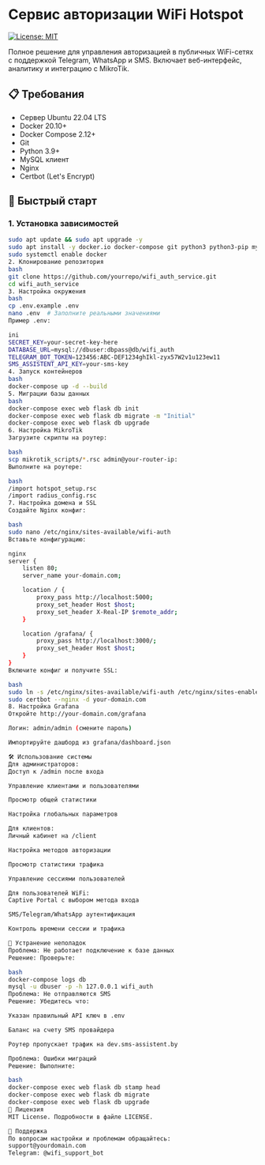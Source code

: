 # Сервис авторизации WiFi Hotspot

[![License: MIT](https://img.shields.io/badge/License-MIT-yellow.svg)](https://opensource.org/licenses/MIT)

Полное решение для управления авторизацией в публичных WiFi-сетях с поддержкой Telegram, WhatsApp и SMS. Включает веб-интерфейс, аналитику и интеграцию с MikroTik.

## 📋 Требования

- Сервер Ubuntu 22.04 LTS
- Docker 20.10+
- Docker Compose 2.12+
- Git
- Python 3.9+
- MySQL клиент
- Nginx
- Certbot (Let's Encrypt)

## 🚀 Быстрый старт

### 1. Установка зависимостей

```bash
sudo apt update && sudo apt upgrade -y
sudo apt install -y docker.io docker-compose git python3 python3-pip mysql-client nginx certbot
sudo systemctl enable docker
2. Клонирование репозитория
bash
git clone https://github.com/yourrepo/wifi_auth_service.git
cd wifi_auth_service
3. Настройка окружения
bash
cp .env.example .env
nano .env  # Заполните реальными значениями
Пример .env:

ini
SECRET_KEY=your-secret-key-here
DATABASE_URL=mysql://dbuser:dbpass@db/wifi_auth
TELEGRAM_BOT_TOKEN=123456:ABC-DEF1234ghIkl-zyx57W2v1u123ew11
SMS_ASSISTENT_API_KEY=your-sms-key
4. Запуск контейнеров
bash
docker-compose up -d --build
5. Миграции базы данных
bash
docker-compose exec web flask db init
docker-compose exec web flask db migrate -m "Initial"
docker-compose exec web flask db upgrade
6. Настройка MikroTik
Загрузите скрипты на роутер:

bash
scp mikrotik_scripts/*.rsc admin@your-router-ip:
Выполните на роутере:

bash
/import hotspot_setup.rsc
/import radius_config.rsc
7. Настройка домена и SSL
Создайте Nginx конфиг:

bash
sudo nano /etc/nginx/sites-available/wifi-auth
Вставьте конфигурацию:

nginx
server {
    listen 80;
    server_name your-domain.com;

    location / {
        proxy_pass http://localhost:5000;
        proxy_set_header Host $host;
        proxy_set_header X-Real-IP $remote_addr;
    }

    location /grafana/ {
        proxy_pass http://localhost:3000/;
        proxy_set_header Host $host;
    }
}
Включите конфиг и получите SSL:

bash
sudo ln -s /etc/nginx/sites-available/wifi-auth /etc/nginx/sites-enabled/
sudo certbot --nginx -d your-domain.com
8. Настройка Grafana
Откройте http://your-domain.com/grafana

Логин: admin/admin (смените пароль)

Импортируйте дашборд из grafana/dashboard.json

🛠 Использование системы
Для администраторов:
Доступ к /admin после входа

Управление клиентами и пользователями

Просмотр общей статистики

Настройка глобальных параметров

Для клиентов:
Личный кабинет на /client

Настройка методов авторизации

Просмотр статистики трафика

Управление сессиями пользователей

Для пользователей WiFi:
Captive Portal с выбором метода входа

SMS/Telegram/WhatsApp аутентификация

Контроль времени сессии и трафика

🔧 Устранение неполадок
Проблема: Не работает подключение к базе данных
Решение: Проверьте:

bash
docker-compose logs db
mysql -u dbuser -p -h 127.0.0.1 wifi_auth
Проблема: Не отправляются SMS
Решение: Убедитесь что:

Указан правильный API ключ в .env

Баланс на счету SMS провайдера

Роутер пропускает трафик на dev.sms-assistent.by

Проблема: Ошибки миграций
Решение: Выполните:

bash
docker-compose exec web flask db stamp head
docker-compose exec web flask db migrate
docker-compose exec web flask db upgrade
📄 Лицензия
MIT License. Подробности в файле LICENSE.

📧 Поддержка
По вопросам настройки и проблемам обращайтесь:
support@yourdomain.com
Telegram: @wifi_support_bot

